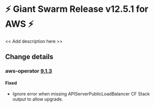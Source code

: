 # :zap: Giant Swarm Release v12.5.1 for AWS :zap:

<< Add description here >>

## Change details


### aws-operator [9.1.3](https://github.com/giantswarm/aws-operator/releases/tag/v9.1.3)

#### Fixed
- Ignore error when missing APIServerPublicLoadBalancer CF Stack output to allow upgrade.




